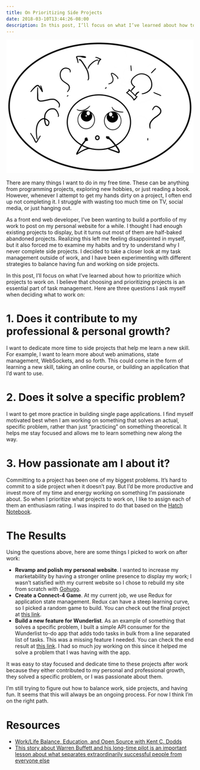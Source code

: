 ```yaml
---
title: On Prioritizing Side Projects
date: 2018-03-10T13:44:26-08:00
description: In this post, I’ll focus on what I’ve learned about how to prioritize which projects to work on.
---
```


![Confused Kawaii](confused.png)

There are many things I want to do in my free time. These can be anything from programming projects, exploring new hobbies, or just reading a book. However, whenever I attempt to get my hands dirty on a project, I often end up not completing it. I struggle with wasting too much time on TV, social media, or just hanging out. 

As a front end web developer, I’ve been wanting to build a portfolio of my work to post on my personal website for a while. I thought I had enough existing projects to display, but it turns out most of them are half-baked abandoned projects. Realizing this left me feeling disappointed in myself, but it also forced me to examine my habits and try to understand why I never complete side projects. I decided to take a closer look at my task management outside of work, and I have been experimenting with different strategies to balance having fun and working on side projects. 

In this post, I’ll focus on what I’ve learned about how to prioritize which projects to work on. I believe that choosing and prioritizing projects is an essential part of task management. Here are three questions I ask myself when deciding what to work on:

# 1. Does it contribute to my professional & personal growth?

I want to dedicate more time to side projects that help me learn a new skill. For example, I want to learn more about web animations, state management, WebSockets, and so forth. This could come in the form of learning a new skill, taking an online course, or building an application that I’d want to use. 

# 2. Does it solve a specific problem?

I want to get more practice in building single page applications. I find myself motivated best when I am working on something that solves an actual, specific problem, rather than just “practicing” on something theoretical. It helps me stay focused and allows me to learn something new along the way. 

# 3. How passionate am I about it? 

Committing to a project has been one of my biggest problems. It’s hard to commit to a side project when it doesn’t pay. But I’d be more productive and invest more of my time and energy working on something I’m passionate about. So when I prioritize what projects to work on, I like to assign each of them an enthusiasm rating. I was inspired to do that based on the [Hatch Notebook](https://www.amazon.com/Hatch-Notebook-Organizer-Sketchbook-Productivity/dp/B01M7X5KTL).

# The Results

Using the questions above, here are some things I picked to work on after work:


- **Revamp and polish my personal website**. I wanted to increase my marketability by having a stronger online presence to display my work; I wasn’t satisfied with my current website so I chose to rebuild my site from scratch with [Gohugo](https://gohugo.io/).
- **Create a Connect-4 Game**. At my current job, we use Redux for application state management. Redux can have a steep learning curve, so I picked a random game to build. You can check out the final project at [this link](https://alahmadiq8.github.io/connect-4/). 
- **Build a new feature for Wunderlist**. As an example of something that solves a specific problem, I built a simple API consumer for the Wunderlist to-do app that adds todo tasks in bulk from a line separated list of tasks. This was a missing feature I needed. You can check the end result at [this link](https://wunderlist-parser.herokuapp.com/). I had so much joy working on this since it helped me solve a problem that I was having with the app.

It was easy to stay focused and dedicate time to these projects after work because they either contributed to my personal and professional growth, they solved a specific problem, or I was passionate about them. 

I’m still trying to figure out how to balance work, side projects, and having fun. It seems that this will always be an ongoing process. For now I think I’m on the right path.


# Resources

* [Work/Life Balance, Education, and Open Source with Kent C. Dodds](https://tylermcginnis.com/podcast/kentcdodds/)
* [This story about Warren Buffett and his long-time pilot is an important lesson about what separates extraordinarily successful people from everyone else](http://www.businessinsider.com/warren-buffetts-not-to-do-list-2016-10)
